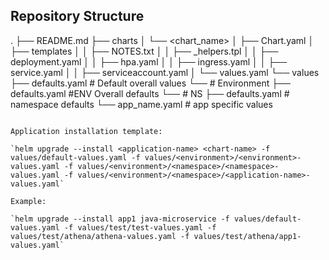 ## Repository Structure

.
├── README.md
├── charts
│   └── <chart_name> 
│       ├── Chart.yaml
│       ├── templates
│       │   ├── NOTES.txt
│       │   ├── _helpers.tpl
│       │   ├── deployment.yaml
│       │   ├── hpa.yaml
│       │   ├── ingress.yaml
│       │   ├── service.yaml
│       │   ├── serviceaccount.yaml
│       └── values.yaml
└── values
    ├── defaults.yaml # Default overall values
    └── <env> # Environment 
        ├── defaults.yaml #ENV Overall defaults
        └── <namespace> # NS
            ├── defaults.yaml # namespace defaults
            └── app_name.yaml # app specific values   
```

Application installation template:

`helm upgrade --install <application-name> <chart-name> -f values/default-values.yaml -f values/<environment>/<environment>-values.yaml -f values/<environment>/<namespace>/<namespace>-values.yaml -f values/<environment>/<namespace>/<application-name>-values.yaml`

Example:

`helm upgrade --install app1 java-microservice -f values/default-values.yaml -f values/test/test-values.yaml -f values/test/athena/athena-values.yaml -f values/test/athena/app1-values.yaml`
